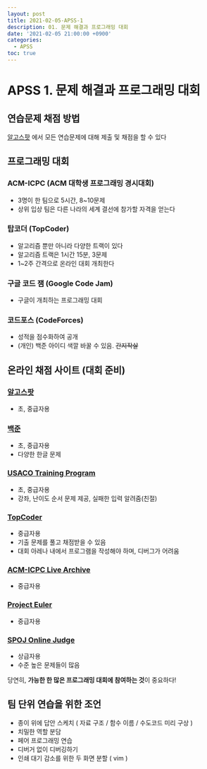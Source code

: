 ```yaml
---
layout: post
title: 2021-02-05-APSS-1
description: 01. 문제 해결과 프로그래밍 대회
date: '2021-02-05 21:00:00 +0900'
categories:
  - APSS
toc: true
---
```


# APSS 1. 문제 해결과 프로그래밍 대회

## 연습문제 채점 방법

[알고스팟](https://book.algospot.com/problems.html) 에서 모든 연습문제에 대해 제출 및 채점을 할 수 있다

## 프로그래밍 대회

### ACM-ICPC (ACM 대학생 프로그래밍 경시대회)

- 3명이 한 팀으로 5시간, 8~10문제
- 상위 입상 팀은 다른 나라의 세계 결선에 참가할 자격을 얻는다

### 탑코더 (TopCoder)

- 알고리즘 뿐만 아니라 다양한 트랙이 있다
- 알고리즘 트랙은 1시간 15분, 3문제
- 1~2주 간격으로 온라인 대회 개최한다

### 구글 코드 잼 (Google Code Jam)

- 구글이 개최하는 프로그래밍 대회

### 코드포스 (CodeForces)

- 성적을 점수화하여 공개
- (개인) 백준 아이디 색깔 바꿀 수 있음. ~~간지작살~~

## 온라인 채점 사이트 (대회 준비)

### [알고스팟](http://algospot.com)

- 초, 중급자용

### [백준](acmicpc.net)

- 초, 중급자용
- 다양한 한글 문제

### [USACO Training Program](htttp://train.usaco.org/usacogate)

- 초, 중급자용
- 강좌, 난이도 순서 문제 제공, 실패한 입력 알려줌(친절)

### [TopCoder](http://www.topcoder.com/tc) 

- 중급자용
- 기출 문제를 풀고 채점받을 수 있음
- 대회 아레나 내에서 프로그램을 작성해야 하며, 디버그가 어려움

### [ACM-ICPC Live Archive](http://livearchive.onlinejudge.com)

- 중급자용

### [Project Euler](http://projecteuler.net)

- 중급자용

### [SPOJ Online Judge](http://spoj.pl)

- 상급자용
- 수준 높은 문제들이 많음

당연히, **가능한 한 많은 프로그래밍 대회에 참여하는 것**이 중요하다!


## 팀 단위 연습을 위한 조언

- 종이 위에 답안 스케치 ( 자료 구조 / 함수 이름 / 수도코드 미리 구상 )
- 치밀한 역할 분담
- 페어 프로그래밍 연습
- 디버거 없이 디버깅하기
- 인쇄 대기 감소를 위한 두 화면 분할 ( vim )